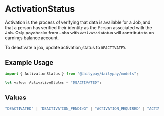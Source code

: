 # ActivationStatus

Activation is the process of verifying that data is available for a Job,  and that a person has verified their identity as the Person associated with the Job. Only paychecks from Jobs with `activated` status will contribute to an earnings balance account.

To deactivate a job, update activation_status to `DEACTIVATED`.


## Example Usage

```typescript
import { ActivationStatus } from "@dailypay/dailypay/models";

let value: ActivationStatus = "DEACTIVATED";
```

## Values

```typescript
"DEACTIVATED" | "DEACTIVATION_PENDING" | "ACTIVATION_REQUIRED" | "ACTIVATION_UNDER_REVIEW" | "ACTIVATED"
```